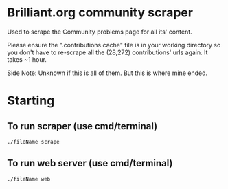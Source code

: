 # Brilliant.org community scraper
Used to scrape the Community problems page for all its' content.

Please ensure the ".contributions.cache" file is in your working directory so you don't have to re-scrape all the (28,272) contributions' urls again. It takes ~1 hour.

Side Note: Unknown if this is all of them. But this is where mine ended.

# Starting

## To run scraper (use cmd/terminal)
```bash
./fileName scrape
```

## To run web server (use cmd/terminal)
```bash
./fileName web
```